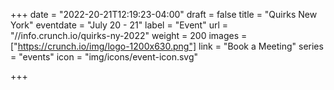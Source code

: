 +++
date = "2022-20-21T12:19:23-04:00"
draft = false
title = "Quirks New York"
eventdate = "July 20 - 21"
label = "Event"
url = "//info.crunch.io/quirks-ny-2022"
weight = 200
images = ["https://crunch.io/img/logo-1200x630.png"]
link = "Book a Meeting"
series = "events"
icon = "img/icons/event-icon.svg"

+++
